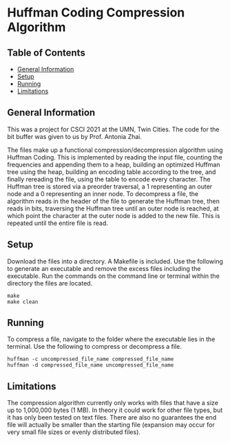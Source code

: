 # Huffman Coding Compression Algorithm

## Table of Contents
* [General Information](#general-information)
* [Setup](#setup)
* [Running](#running)
* [Limitations](#limitations)

## General Information
This was a project for CSCI 2021 at the UMN, Twin Cities. The code for the bit buffer was given to us by Prof. Antonia Zhai.

The files make up a functional compression/decompression algorithm using Huffman Coding. This is implemented by reading the input file, counting the frequencies and appending them to a heap, building an optimized Huffman tree using the heap, building an encoding table according to the tree, and finally rereading the file, using the table to encode every character. The Huffman tree is stored via a preorder traversal, a 1 representing an outer node and a 0 representing an inner node. To decompress a file, the algorithm reads in the header of the file to generate the Huffman tree, then reads in bits, traversing the Huffman tree until an outer node is reached, at which point the character at the outer node is added to the new file. This is repeated until the entire file is read.

## Setup
Download the files into a directory. A Makefile is included. Use the following to generate an executable and remove the excess files including the executable. Run the commands on the command line or terminal within the directory the files are located.
```
make
make clean
```

## Running
To compress a file, navigate to the folder where the executable lies in the terminal. Use the following to compress or decompress a file.
```
huffman -c uncompressed_file_name compressed_file_name
huffman -d compressed_file_name uncompressed_file_name
```

## Limitations
The compression algorithm currently only works with files that have a size up to 1,000,000 bytes (1 MB). In theory it could work for other file types, but it has only been tested on text files. There are also no guarantees the end file will actually be smaller than the starting file (expansion may occur for very small file sizes or evenly distributed files).

